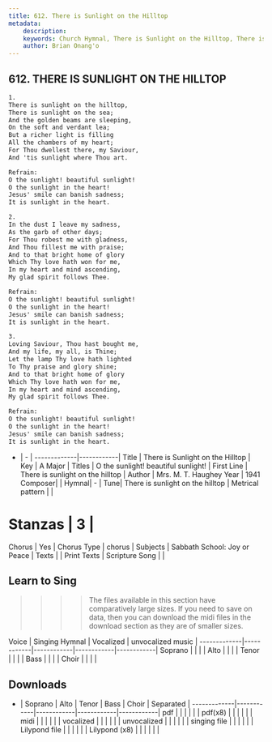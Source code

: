 ```yaml
---
title: 612. There is Sunlight on the Hilltop
metadata:
    description: 
    keywords: Church Hymnal, There is Sunlight on the Hilltop, There is sunlight on the hilltop, O the sunlight! beautiful sunlight!
    author: Brian Onang'o
---
```



## 612. THERE IS SUNLIGHT ON THE HILLTOP

```txt
1.
There is sunlight on the hilltop, 
There is sunlight on the sea; 
And the golden beams are sleeping, 
On the soft and verdant lea; 
But a richer light is filling 
All the chambers of my heart; 
For Thou dwellest there, my Saviour, 
And 'tis sunlight where Thou art. 

Refrain:
O the sunlight! beautiful sunlight! 
O the sunlight in the heart! 
Jesus' smile can banish sadness; 
It is sunlight in the heart. 

2.
In the dust I leave my sadness, 
As the garb of other days; 
For Thou robest me with gladness, 
And Thou fillest me with praise; 
And to that bright home of glory 
Which Thy love hath won for me, 
In my heart and mind ascending, 
My glad spirit follows Thee. 

Refrain:
O the sunlight! beautiful sunlight! 
O the sunlight in the heart! 
Jesus' smile can banish sadness; 
It is sunlight in the heart. 

3.
Loving Saviour, Thou hast bought me, 
And my life, my all, is Thine; 
Let the lamp Thy love hath lighted 
To Thy praise and glory shine; 
And to that bright home of glory 
Which Thy love hath won for me, 
In my heart and mind ascending, 
My glad spirit follows Thee.

Refrain:
O the sunlight! beautiful sunlight! 
O the sunlight in the heart! 
Jesus' smile can banish sadness; 
It is sunlight in the heart. 

```

- |   -  |
-------------|------------|
Title | There is Sunlight on the Hilltop |
Key | A Major |
Titles | O the sunlight! beautiful sunlight! |
First Line | There is sunlight on the hilltop |
Author | Mrs. M. T. Haughey
Year | 1941
Composer|  |
Hymnal|  - |
Tune| There is sunlight on the hilltop |
Metrical pattern | |
# Stanzas | 3 |
Chorus | Yes |
Chorus Type | chorus |
Subjects | Sabbath School: Joy or Peace |
Texts |  |
Print Texts | 
Scripture Song |  |
  
## Learn to Sing

>>>> The files available in this section have comparatively large sizes. If you need to save on data, then you can download the midi files in the download section as they are of smaller sizes.

Voice |  Singing Hymnal | Vocalized | unvocalized music |
-------------|------------|------------|------------|------------|
Soprano | | | |
Alto | | | |
Tenor | | | |
Bass | | | |
Choir | | | |

## Downloads

- |  Soprano | Alto | Tenor | Bass | Choir | Separated |
-------------|------------|------------|------------|------------|
pdf | | | | | |
pdf(x8) | | | | | |
midi | | | | | |
vocalized | | | | | |
unvocalized | | | | | |
singing file | | | | | |
Lilypond file | | | | | |
Lilypond (x8) | | | | | |
  